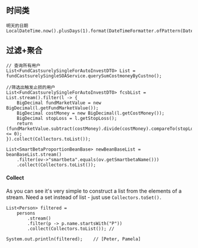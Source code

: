 ## 时间类

```
明天的日期
LocalDateTime.now().plusDays(1).format(DateTimeFormatter.ofPattern(DateUtil.YYYYMMDD))

```

## 过滤+聚合

```
// 查询所有用户
List<FundCastsurelySingleForAutoInvestDTO> List = fundCastsurelySingleSOAService.querySumCostmoneyByCustno();

//筛选出触发止损的用户
List<FundCastsurelySingleForAutoInvestDTO> fcsbList = List.stream().filter(l -> {
    BigDecimal fundMarketValue = new BigDecimal(l.getFundMarketValue());
    BigDecimal costMoney = new BigDecimal(l.getCostMoney());
    BigDecimal stopLoss = l.getStopLoss();
    return (fundMarketValue.subtract(costMoney).divide(costMoney).compareTo(stopLoss) <= 0);
}).collect(Collectors.toList());

List<SmartBetaProportionBeanBase> newBeanBaseList = beanBaseList.stream()
    .filter(ov->"smartbeta".equals(ov.getSmartbetaName()))
    .collect(Collectors.toList());
```

#### Collect

As you can see it's very simple to construct a list from the elements of a stream. Need a set instead of list - just use `Collectors.toSet().`

```
List<Person> filtered =
    persons
        .stream()
        .filter(p -> p.name.startsWith("P"))
        .collect(Collectors.toList()); //

System.out.println(filtered);    // [Peter, Pamela]
```



